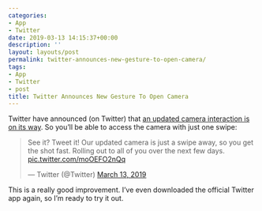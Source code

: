 ```yaml
---
categories:
- App
- Twitter
date: 2019-03-13 14:15:37+00:00
description: ''
layout: layouts/post
permalink: twitter-announces-new-gesture-to-open-camera/
tags:
- App
- Twitter
- post
title: Twitter Announces New Gesture To Open Camera
---
```


<p>Twitter have announced (on Twitter) that <a href="https://twitter.com/Twitter/status/1105815777616191489">an updated camera interaction is on its way</a>. So you&#8217;ll be able to access the camera with just one swipe:</p>
<blockquote class="twitter-tweet" data-lang="en">
<p lang="en" dir="ltr">See it? Tweet it! Our updated camera is just a swipe away, so you get the shot fast. Rolling out to all of you over the next few days. <a href="https://t.co/moOEFO2nQq">pic.twitter.com/moOEFO2nQq</a></p>
<p>— Twitter (@Twitter) <a href="https://twitter.com/Twitter/status/1105815777616191489?ref_src=twsrc%5Etfw">March 13, 2019</a></p></blockquote>
<p><script async="" src="https://platform.twitter.com/widgets.js" charset="utf-8"></script></p>
<p>This is a really good improvement. I&#8217;ve even downloaded the official Twitter app again, so I&#8217;m ready to try it out.</p>